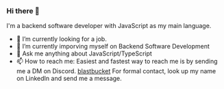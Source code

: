 ### Hi there 👋

I'm a backend software developer with JavaScript as my main language.

- 🔭 I’m currently looking for a job.
- 🌱 I’m currently imporving myself on Backend Software Development
- 💬 Ask me anything about JavaScript/TypeScript
- 📫 How to reach me: Easiest and fastest way to reach me is by sending me a DM on Discord. [blastbucket]()
For formal contact, look up my name on LinkedIn and send me a message.
